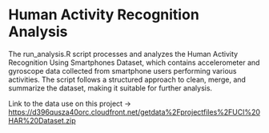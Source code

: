 # Human Activity Recognition Analysis 

The run_analysis.R script processes and analyzes the Human Activity Recognition Using Smartphones Dataset, which contains accelerometer and gyroscope data collected from smartphone users performing various activities. The script follows a structured approach to clean, merge, and summarize the dataset, making it suitable for further analysis.

Link to the data use on this project ->  https://d396qusza40orc.cloudfront.net/getdata%2Fprojectfiles%2FUCI%20HAR%20Dataset.zip
